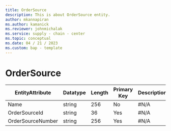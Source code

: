 ```yaml
---
title: OrderSource
description: This is about OrderSource entity.
author: mkannapiran
ms.author: kamanick
ms.reviewer: johnmichalak
ms.service: supply - chain - center
ms.topic: conceptual
ms.date: 04 / 21 / 2023
ms.custom: bap - template
---
```


# **OrderSource**

|	EntityAttribute	|	Datatype	|	Length	|	Primary Key	|	Description	|
|---------------|--------|------|----------|-----------|
|	Name	|	string	|	256	|	No	|	#N/A	|
|	OrderSourceId	|	string	|	36	|	Yes	|	#N/A	|
|	OrderSourceNumber	|	string	|	256	|	Yes	|	#N/A	|
